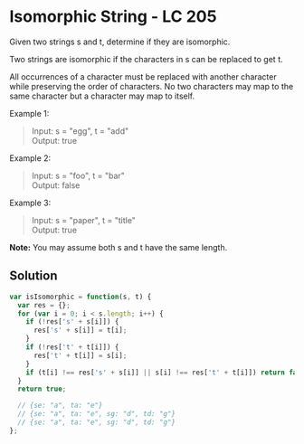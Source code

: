 # Isomorphic String - LC 205
Given two strings s and t, determine if they are isomorphic.

Two strings are isomorphic if the characters in s can be replaced to get t.

All occurrences of a character must be replaced with another character while preserving the order of characters. No two characters may map to the same character but a character may map to itself.

Example 1:
>Input: s = "egg", t = "add"\
>Output: true

Example 2:
>Input: s = "foo", t = "bar"\
>Output: false

Example 3:
>Input: s = "paper", t = "title"\
>Output: true

**Note:**
You may assume both s and t have the same length.

## Solution
```javascript
var isIsomorphic = function(s, t) {
  var res = {};
  for (var i = 0; i < s.length; i++) {
    if (!res['s' + s[i]]) {
      res['s' + s[i]] = t[i];
    }
    if (!res['t' + t[i]]) {
      res['t' + t[i]] = s[i];
    }
    if (t[i] !== res['s' + s[i]] || s[i] !== res['t' + t[i]]) return false;
  }
  return true;

  // {se: "a", ta: "e"}
  // {se: "a", ta: "e", sg: "d", td: "g"}
  // {se: "a", ta: "e", sg: "d", td: "g"}
};
```
